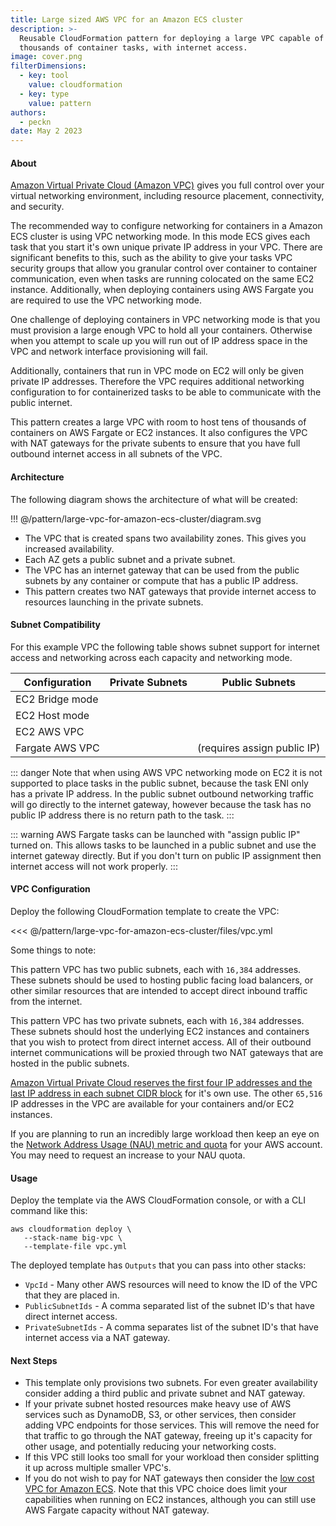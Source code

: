 ```yaml
---
title: Large sized AWS VPC for an Amazon ECS cluster
description: >-
  Reusable CloudFormation pattern for deploying a large VPC capable of hosting
  thousands of container tasks, with internet access.
image: cover.png
filterDimensions:
  - key: tool
    value: cloudformation
  - key: type
    value: pattern
authors:
  - peckn
date: May 2 2023
---
```


#### About

[Amazon Virtual Private Cloud (Amazon VPC)](https://aws.amazon.com/vpc/) gives you full control over your virtual networking environment, including resource placement, connectivity, and security.

The recommended way to configure networking for containers in a Amazon ECS cluster is using VPC networking mode. In this mode ECS gives each task that you start it's own unique private IP address in your VPC. There are significant benefits to this, such as the ability to give your tasks VPC security groups that allow you granular control over container to container communication, even when tasks are running colocated on the same EC2 instance. Additionally, when deploying containers using AWS Fargate you are required to use the VPC networking mode.

One challenge of deploying containers in VPC networking mode is that you must provision a large enough VPC to hold all your containers. Otherwise when you attempt to scale up you will run out of IP address space in the VPC and network interface provisioning will fail.

Additionally, containers that run in VPC mode on EC2 will only be given private IP addresses. Therefore the VPC requires additional networking configuration to for containerized tasks to be able to communicate with the public internet.

This pattern creates a large VPC with room to host tens of thousands of containers on AWS Fargate or EC2 instances. It also configures the VPC with NAT gateways for the private subents to ensure that you have full outbound internet access in all subnets of the VPC.

#### Architecture

The following diagram shows the architecture of what will be created:

!!! @/pattern/large-vpc-for-amazon-ecs-cluster/diagram.svg

* The VPC that is created spans two availability zones. This gives you increased availability.
* Each AZ gets a public subnet and a private subnet.
* The VPC has an internet gateway that can be used from the public subnets by any container or compute that has a public IP address.
* This pattern creates two NAT gateways that provide internet access to resources launching in the private subnets.

#### Subnet Compatibility

For this example VPC the following table shows subnet support for internet access and networking across each capacity and networking mode.

| Configuration |     Private Subnets      |  Public Subnets    |
| ---------------- | ------------------------ | ------------------ |
| EC2 Bridge mode  | <i style='color: green' class='fas fa-check'></i>       | <i style='color: green' class='fas fa-check'></i>  |
| EC2 Host mode  | <i style='color: green' class='fas fa-check'></i>        | <i style='color: green' class='fas fa-check'></i>  |
| EC2 AWS VPC | <i style='color: green' class='fas fa-check'></i>        | <i style='color: red' class='fas fa-times'></i>   |
| Fargate AWS VPC | <i style='color: green' class='fas fa-check'></i>  | <i style='color: orange' class='fas fa-exclamation'></i> (requires assign public IP) |

::: danger
Note that when using AWS VPC networking mode on EC2 it is not supported to place tasks in the public subnet, because the task ENI only has a private IP address. In the public subnet outbound networking traffic will go directly to the internet gateway, however because the task has no public IP address there is no return path to the task.
:::

::: warning
AWS Fargate tasks can be launched with "assign public IP" turned on. This allows tasks to be launched in a public subnet and use the internet gateway directly. But if you don't turn on public IP assignment then internet access will not work properly.
:::

#### VPC Configuration

Deploy the following CloudFormation template to create the VPC:

<<< @/pattern/large-vpc-for-amazon-ecs-cluster/files/vpc.yml

Some things to note:

This pattern VPC has two public subnets, each with `16,384` addresses. These subnets should be used to hosting public facing load balancers, or other similar resources that are intended to accept direct inbound traffic from the internet.

This pattern VPC has two private subnets, each with `16,384` addresses. These subnets should host the underlying EC2 instances and containers that you wish to protect from direct internet access. All of their outbound internet communications will be proxied through two NAT gateways that are hosted in the public subnets.

[Amazon Virtual Private Cloud reserves the first four IP addresses and the last IP address in each subnet CIDR block](https://docs.aws.amazon.com/vpc/latest/userguide/subnet-sizing.html) for it's own use. The other `65,516` IP addresses in the VPC are available for your containers and/or EC2 instances.

If you are planning to run an incredibly large workload then keep an eye on the [Network Address Usage (NAU) metric and quota](https://docs.aws.amazon.com/vpc/latest/userguide/network-address-usage.html) for your AWS account. You may need to request an increase to your NAU quota.

#### Usage

Deploy the template via the AWS CloudFormation console, or with a CLI command like this:

```shell
aws cloudformation deploy \
   --stack-name big-vpc \
   --template-file vpc.yml
```

The deployed template has `Outputs` that you can pass into other stacks:

- `VpcId` - Many other AWS resources will need to know the ID of the VPC that they are placed in.
- `PublicSubnetIds` - A comma separated list of the subnet ID's that have direct internet access.
- `PrivateSubnetIds` - A comma separates list of the subnet ID's that have internet access via a NAT gateway.

#### Next Steps

- This template only provisions two subnets. For even greater availability consider adding a third public and private subnet and NAT gateway.
- If your private subnet hosted resources make heavy use of AWS services such as DynamoDB, S3, or other services, then consider adding VPC endpoints for those services. This will remove the need for that traffic to go through the NAT gateway, freeing up it's capacity for other usage, and potentially reducing your networking costs.
- If this VPC still looks too small for your workload then consider splitting it up across multiple smaller VPC's.
- If you do not wish to pay for NAT gateways then consider the [low cost VPC for Amazon ECS](/low-cost-vpc-amazon-ecs-cluster). Note that this VPC choice does limit your capabilities when running on EC2 instances, although you can still use AWS Fargate capacity without NAT gateway.